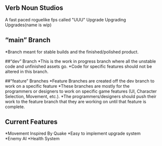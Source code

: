## Verb Noun Studios
A fast paced roguelike fps called "UUU" Upgrade Upgrading Upgrades(name is wip)

## “main” Branch 
*Branch meant for stable builds and the finished/polished product. 

##“dev” Branch 
*This is the work in progress branch where all the unstable code and unfinished assets go. 
*Code for specific features should not be altered in this branch. 

##“feature” Branches 
*Feature Branches are created off the dev branch to work on a specific feature
*These branches are mostly for the programmers or designers to work on specific game features (UI, Character Selection, Movement, etc.).
*The programmers/designers should push their work to the feature branch that they are working on until that feature is complete.

## Current Features
*Movement Inspired By Quake
*Easy to implement upgrade system
*Enemy AI
*Health System
